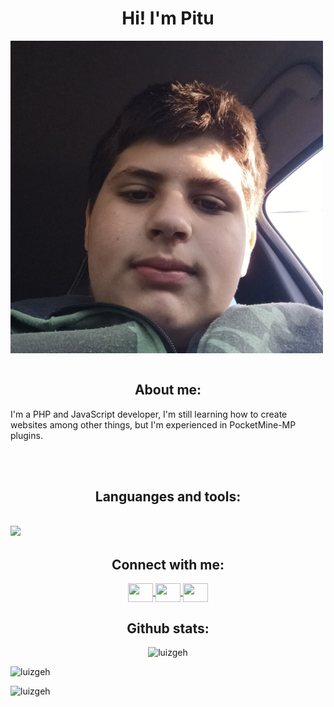 <h1 align = 'center'>Hi! I'm Pitu</h1>
<img align = 'center' src="./myprofile.jpg" height="500" width="500">
<br></br>
<h2 align = 'center'>About me: </h2>
<p>I'm a PHP and JavaScript developer, I'm still learning how to create websites among other things, but I'm experienced in  PocketMine-MP plugins.</p>
<br></br>
<h2 align = 'center'>Languanges and tools: <h2>
<img src = 'https://skillicons.dev/icons?i=php,js,npm,git'>
<h2 align="center">Connect with me:</h2>
<p align="center">
   <a href="https://twitter.com/luizgeh" target="blank">
      <img align="center" src="https://skillicons.dev/icons?i=twitter" height="30" width="40" />
   </a>
   <a href="https://youtube.com/@luizgeh" target="blank">
     <img align="center" src="https://skillicons.dev/icons?i=youtube" height="30" width="40" />
   </a>
   <a href="https://instagram.com/luizgeh_" target="blank">
     <img align="center" src="https://skillicons.dev/icons?i=instagram" height="30" width="40" />
   </a>
</p>
<h2 align="center">Github stats:</h2>
<p align = 'center'>
   <img src="https://github-readme-stats.vercel.app/api/top-langs?username=luizgeh&show_icons=true&locale=en&layout=compact" alt="luizgeh"/></p>
   <img src="https://github-readme-stats.vercel.app/api?username=luizgeh&show_icons=true&locale=en" alt="luizgeh"/></p>
   <img src="https://github-readme-streak-stats.herokuapp.com/?user=luizgeh" alt="luizgeh"/>
</p>

